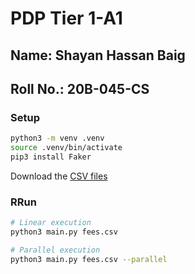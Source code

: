 # PDP Tier 1-A1

## Name: Shayan Hassan Baig

## Roll No.: 20B-045-CS

### Setup
```sh
python3 -m venv .venv
source .venv/bin/activate
pip3 install Faker
```
Download the [CSV files](https://drive.google.com/file/d/1EaGyqbKFRKi3U2j5aN_VqEC_B6BAFR7b/view?usp=sharing)

###  RRun
```sh
# Linear execution
python3 main.py fees.csv

# Parallel execution
python3 main.py fees.csv --parallel
```
